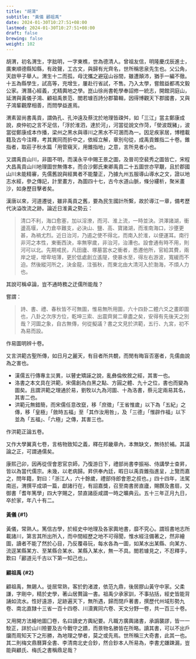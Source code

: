 ```yaml
---
title: "胡渭"
subtitle: "黃儀 顧祖禹"
date: 2024-01-30T10:27:51+08:00
lastmod: 2024-01-30T10:27:51+08:00
draft: false
brewing: false
weight: 102
---
```



胡渭，初名渭生，字胐明，一字東樵，世為德清人。曾祖友信，明隆慶戊辰進士，廣東順德縣知縣，有政聲，工古文，與歸有光齊名，世所稱思泉先生也。父公角，天啟甲子舉人。渭生十二而孤，母沈攜之避寇山谷間，雖遭顛沛，猶手一編不徹。十五為縣學生，試高等，充增生，屢赴行省試，不售。乃入太學，嘗館益都馮文毅公家。渭潛心經義，尤精輿地之學。崑山徐尚書乾學奉詔修一統志，開館洞庭山，延渭與黃儀子鴻、顧祖禹景范、閻若璩百詩分郡纂輯，因得博觀天下郡國書，又與子鴻輩觀摩相善，而問學益進焉。

渭素習尚書禹貢，謂偽孔、孔沖遠及蔡沈於地理皆疎舛，如「三江」當主鄭康成說，庾仲初之言不足信，「浮於淮泗，達於河」，河當從說文作菏，「滎波既豬」，波當從鄭康成本作播，梁州之黑水與導川之黑水不可溷而為一。因足疾家居，博稽載籍及古今注釋，考其異同而折中之，依經立解，章別句從，成禹貢錐指二十卷。錐指者，取莊子秋水篇「用管窺天，用錐指地」之意，言所見者小也。

又謂禹貢山川，非圖不明，而漢永平中賜王景之圖，及晉司空裴秀之圖皆亡，宋程大昌禹貢山川地理圖世無傳本，而合沙鄭氏東卿禹貢二十五圖世亦罕覯，且於郡國山川未能精審，先儒舊說與經異者不能釐正，乃據九州五服導山導水之文，證以地志水經，參之傳記，計里畫方，為圖四十七，古今水道山脈，條分縷析，聚米畫沙，如身歷目擊者矣。

漢唐以來，河道遷徙，雖非禹貢之舊，要為民生國計所繫，故於導江一章，備考歷代決溢改流之跡。論近日淮黃之勢云：

> 清口不利，海口愈塞，加以淫潦，而河、淮上流，一時並決。洪澤諸湖，衝盪高堰，人力倉卒難支，必決山、鹽、高、寶諸湖，而淮南海口，沙壅更甚，為禍尤烈。近日治河，乃遏之使不得北，而南入於淮，以便運耳。南行非河之本性，東衝西決，率無寧歲，非治河，治漕也。設會通有時不用，則河可以北。先期戒民，凡田廬、塚墓當水之衝者，悉遷他所，官給其費，兩岸之堤，增卑培薄，更於低處創立遙隄，使暴水至，得左右游波，寬緩而不迫。然後縱河所之，決金龍，注張秋，而東北由大清河入於渤海，不煩人力也。

其說可稱卓論，豈不通時務之迂儒所能哉？

嘗謂：

> 詩、書、禮、春秋皆不可無圖，惟易無所用圖，六十四卦二體六爻之畫即圖也，八卦之次序方位，乾坤三索、出震齊巽二章盡之矣，安得有先後天之別哉？河圖之象，自古無傳，何從擬議？書之文見於洪範，五行、九宮，初不為易而設。

作易圖明辨十卷。

又言洪範古聖所傳，如日月之麗天，有目者所共覩，而閒有晦盲否塞者，先儒曲說為之害也。

- 漢儒五行傳專主災異，以瞽史矯誣之說，亂彝倫攸敘之經，其害一也。
- 洛書之本文具在洪範，宋儒創為白黑之點、方圓之體、九十之位，書也而變為圖矣。且謂洪範之理通於易，劉牧以九為河圖、十為洛書，蔡元定兩易其名，其害二也。
- 洪範元無錯簡，而宋儒任意改竄，移「庶徵」「王省惟歲」以下為「五紀」之傳，移「皇極」「斂時五福」至「其作汝用咎」，及「三德」「惟辟作福」以下並為「五福」、「六極」之傳，其害三也。

作洪範正論五卷。

又作大學翼真七卷，言格物致知之義，釋在邦畿章內，本無缺文，無待於補。其議論之正，可謂通儒矣。

康熙己卯，因再從侄會恩官京師，乃復游日下，禮部尚書李振裕、侍講學士查昇，皆以為當代儒宗。未幾，以老病歸。昇供奉內廷，暇日以禹貢錐指進呈，上覽而嘉之，問年籍，對曰：「浙江人，六十餘歲，禮部侍郎會恩之叔也。」四十四年，法駕南巡，渭撰平成頌一篇，獻諸行在，有詔嘉獎，召至南書房直廬，賜饌及書扇，又御書「耆年篤學」四大字賜之，禁直諸臣咸謂一時之曠典云。五十三年正月九日，卒於家，年八十有二。

#### 黃儀 {#1}

黃儀，常熟人。篤信古學，於經史中地理及各家輿地書，靡不究心。謂班書地志所載諸川，第言其所出所入，而中間經歷之地不可得聞，惟水經注備著之，然非繪圖，讀者不能了然於心目，乃反覆尋玩，每水各為一圖，如某水出某縣、向某方、流逕某縣某方、至某縣合某水、某縣入某水，無一不具。閻若璩見之，不忍釋手，歎曰「酈道元千古以下第一知己也」。

#### 顧祖禹 {#2}

顧祖禹，無錫人。徙居常熟，客於釣渚渡，依范九鼎，後居膠山黃守中家。父柔謙，字剛中，精於史學，著山居贅論一書。祖禹少承家訓，不事拈括，經史皆能背誦如流水。性好遠游，足跡遍天下，無所遇，歸而閉戶著書，撰歷代州域形勢九卷、南北直隸十三省一百十四卷、川瀆異同六卷、天文分野一卷，共一百三十卷。

又用開方法繪地圖囗卷，名曰讀史方輿紀要。凡職方廣輿諸書，承譌襲謬，皆一一駮正，詳於山川險要及古今戰守之蹟，而景物名勝皆在所略。讀其書，可以不出戶牖而周知天下之形勝，為地理之學者，莫之或先焉。世所稱三大奇書，此其一也。其二則梅文鼎曆算全書、李清南北史合鈔，然合鈔本人所易為，李書尤嫌踈漏，豈能與顧氏、梅氏之書稱鼎足哉？